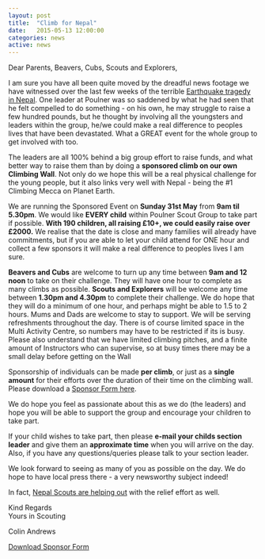 ```yaml
---
layout: post
title:  "Climb for Nepal"
date:   2015-05-13 12:00:00
categories: news
active: news
---
```

<p>Dear Parents, Beavers, Cubs, Scouts and Explorers,</p>

<p>I am sure you have all been quite moved by the dreadful news footage we have witnessed over the last few weeks of the terrible <a href="https://www.google.co.uk/search?q=Nepal+Earthquake&tbm=nws" target="_blank">Earthquake tragedy in Nepal</a>. One leader at Poulner was so saddened by what he had seen that he felt compelled to do something - on his own, he may struggle to raise a few hundred pounds, but he thought by involving all the youngsters and leaders within the group, he/we could make a real difference to peoples lives that have been devastated. What a GREAT event for the whole group to get involved with too.</p>

<p>The leaders are all 100% behind a big group effort to raise funds, and what better way to raise them than by doing a <b>sponsored climb on our own Climbing Wall</b>. Not only do we hope this will be a real physical challenge for the young people, but it also links very well with Nepal - being the #1 Climbing Mecca on Planet Earth.</p>

<p>We are running the Sponsored Event on <b>Sunday 31st May</b> from <b>9am til 5.30pm</b>. We would like <b>EVERY child</b> within Poulner Scout Group to take part if possible. <b>With 190 children, all raising £10+, we could easily raise over £2000.</b> We realise that the date is close and many families will already have commitments, but if you are able to let your child attend for ONE hour and collect a few sponsors it will make a real difference to peoples lives I am sure.</p>

<p><b>Beavers and Cubs</b> are welcome to turn up any time between <b>9am and 12 noon</b> to take on their challenge. They will have one hour to complete as many climbs as possible. <b>Scouts and Explorers</b> will be welcome any time between <b>1.30pm and 4.30pm</b> to complete their challenge. We do hope that they will do a minimum of one hour, and perhaps might be able to 1.5 to 2 hours. Mums and Dads are welcome to stay to support. We will be serving refreshments throughout the day. There is of course limited space in the Multi Activity Centre, so numbers may have to be restricted if its is busy. Please also understand that we have limited climbing pitches, and a finite amount of Instructors who can supervise, so at busy times there may be a small delay before getting on the Wall</p>

<p>Sponsorship of individuals can be made <b>per climb</b>, or just as a <b>single amount</b> for their efforts over the duration of their time on the climbing wall. Please download a <a href="/files/SponsorFormEarthquakeAppeal.pdf" target="_blank">Sponsor Form here</a>.</p>

<p>We do hope you feel as passionate about this as we do (the leaders) and hope you will be able to support the group and encourage your children to take part.</p>

<p>If your child wishes to take part, then please <b>e-mail your childs section leader</B> and give them an <b>approximate time</B> when you will arrive on the day. Also, if you have any questions/queries please talk to your section leader.</p>

<p>We look forward to seeing as many of you as possible on the day. We do hope to have local press there - a very newsworthy subject indeed! </p>

<p>In fact, <a href="http://scouts.org.uk/news/2015/04/news-scouts-provide-nepal-earthquake-support" target="_blank">Nepal Scouts are helping out</a> with the relief effort as well.</p>

<p>Kind Regards<br>
Yours in Scouting</p>

<p>Colin Andrews</p>
<p><a href="/files/SponsorFormEarthquakeAppeal.pdf" class="btn btn-success" target="_blank"><span class="glyphicon glyphicon-download-alt"></span> Download Sponsor Form</a></p>
